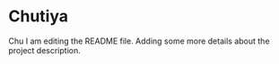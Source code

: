 # Chutiya
Chu
I am editing the README file. Adding some more details about the project description.
